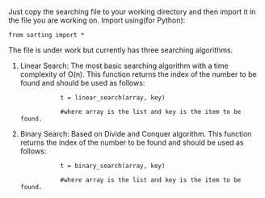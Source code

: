 Just copy the searching file to your working directory and then import it in the file you are working on.
Import using(for Python):

    from sorting import *

The file is under work but currently has three searching algorithms.
1) Linear Search: The most basic searching algorithm with a time complexity of O(n).
                  This function returns the index of the number to be found and should be used as follows:
                  
                  t = linear_search(array, key)
                  
                  #where array is the list and key is the item to be found.
                 
2) Binary Search: Based on Divide and Conquer algorithm.
                  This function returns the index of the number to be found and should be used as follows:
                  
                  t = binary_search(array, key)
                  
                  #where array is the list and key is the item to be found.
